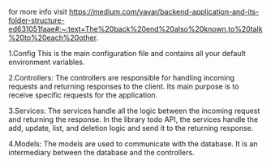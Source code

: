for more info visit https://medium.com/yavar/backend-application-and-its-folder-structure-ed631051faae#:~:text=The%20back%20end%20also%20known,to%20talk%20to%20each%20other.


1.Config
This is the main configuration file and contains all your default environment variables.

2.Controllers:
The controllers are responsible for handling incoming requests and returning responses to the client. Its main purpose is to receive specific requests for the application.

3.Services:
The services handle all the logic between the incoming request and returning the response. In the library todo API, the services handle the add, update, list, and deletion logic and send it to the returning response.

4.Models:
The models are used to communicate with the database. It is an intermediary between the database and the controllers.